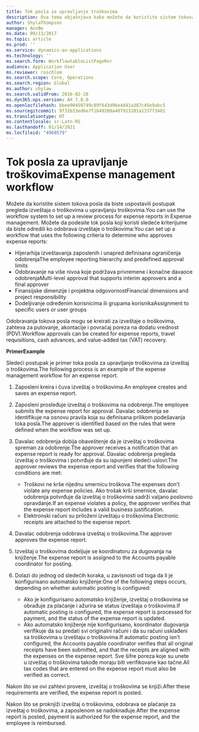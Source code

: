```yaml
---
title: Tok posla za upravljanje troškovima
description: Ova tema objašnjava kako možete da koristite sistem tokova posla u usluzi Microsoft Dynamics 365 Finance, da biste uspostavili postupak pregleda izveštaja o troškovima u upravljanju troškovima.
author: ShylaThompson
manager: AnnBe
ms.date: 09/13/2017
ms.topic: article
ms.prod: ''
ms.service: dynamics-ax-applications
ms.technology: ''
ms.search.form: WorkflowtableListPageRnr
audience: Application User
ms.reviewer: roschlom
ms.search.scope: Core, Operations
ms.search.region: Global
ms.author: shylaw
ms.search.validFrom: 2016-02-28
ms.dyn365.ops.version: AX 7.0.0
ms.openlocfilehash: bbee90450749c89f643d96e4d41a387c45e9abc5
ms.sourcegitcommit: 9f31b33ed6e7f1b49200a407913201a1337f3401
ms.translationtype: HT
ms.contentlocale: sr-Latn-RS
ms.lasthandoff: 01/14/2021
ms.locfileid: "4960579"
---
```

# <a name="expense-management-workflow"></a><span data-ttu-id="ba186-103">Tok posla za upravljanje troškovima</span><span class="sxs-lookup"><span data-stu-id="ba186-103">Expense management workflow</span></span>

<span data-ttu-id="ba186-104">Možete da koristite sistem tokova posla da biste uspostavili postupak pregleda izveštaja o troškovima u upravljanju troškovima.</span><span class="sxs-lookup"><span data-stu-id="ba186-104">You can use the workflow system to set up a review process for expense reports in Expense management.</span></span> <span data-ttu-id="ba186-105">Možete da podesite tok posla koji koristi sledeće kriterijume da biste odredili ko odobrava izveštaje o troškovima:</span><span class="sxs-lookup"><span data-stu-id="ba186-105">You can set up a workflow that uses the following criteria to determine who approves expense reports:</span></span>

- <span data-ttu-id="ba186-106">Hijerarhija izveštavanja zaposlenih i unapred definisana ograničenja odobrenja</span><span class="sxs-lookup"><span data-stu-id="ba186-106">The employee reporting hierarchy and predefined approval limits</span></span>
- <span data-ttu-id="ba186-107">Odobravanje na više nivoa koje podržava privremene i konačne davaoce odobrenja</span><span class="sxs-lookup"><span data-stu-id="ba186-107">Multi-level approval that supports interim approvers and a final approver</span></span>
- <span data-ttu-id="ba186-108">Finansijske dimenzije i projektna odgovornost</span><span class="sxs-lookup"><span data-stu-id="ba186-108">Financial dimensions and project responsibility</span></span>
- <span data-ttu-id="ba186-109">Dodeljivanje određenim korisnicima ili grupama korisnika</span><span class="sxs-lookup"><span data-stu-id="ba186-109">Assignment to specific users or user groups</span></span>

<span data-ttu-id="ba186-110">Odobravanja tokova posla mogu se kreirati za izveštaje o troškovima, zahteva za putovanje, akontacije i povraćaj poreza na dodatu vrednost (PDV).</span><span class="sxs-lookup"><span data-stu-id="ba186-110">Workflow approvals can be created for expense reports, travel requisitions, cash advances, and value-added tax (VAT) recovery.</span></span>

<span data-ttu-id="ba186-111">**Primer**</span><span class="sxs-lookup"><span data-stu-id="ba186-111">**Example**</span></span>

<span data-ttu-id="ba186-112">Sledeći postupak je primer toka posla za upravljanje troškovima za izveštaj o troškovima.</span><span class="sxs-lookup"><span data-stu-id="ba186-112">The following process is an example of the expense management workflow for an expense report.</span></span>

1. <span data-ttu-id="ba186-113">Zaposleni kreira i čuva izveštaj o troškovima.</span><span class="sxs-lookup"><span data-stu-id="ba186-113">An employee creates and saves an expense report.</span></span>
2. <span data-ttu-id="ba186-114">Zaposleni prosleđuje izveštaj o troškovima na odobrenje.</span><span class="sxs-lookup"><span data-stu-id="ba186-114">The employee submits the expense report for approval.</span></span> <span data-ttu-id="ba186-115">Davalac odobrenja se identifikuje na osnovu pravila koja su definisana prilikom podešavanja toka posla.</span><span class="sxs-lookup"><span data-stu-id="ba186-115">The approver is identified based on the rules that were defined when the workflow was set up.</span></span>
3. <span data-ttu-id="ba186-116">Davalac odobrenja dobija obaveštenje da je izveštaj o troškovima spreman za odobrenje.</span><span class="sxs-lookup"><span data-stu-id="ba186-116">The approver receives a notification that an expense report is ready for approval.</span></span> <span data-ttu-id="ba186-117">Davalac odobrenja pregleda izveštaj o troškovima i potvrđuje da su ispunjeni sledeći uslovi:</span><span class="sxs-lookup"><span data-stu-id="ba186-117">The approver reviews the expense report and verifies that the following conditions are met:</span></span>

    - <span data-ttu-id="ba186-118">Troškovi ne krše nijednu smernicu troškova.</span><span class="sxs-lookup"><span data-stu-id="ba186-118">The expenses don't violate any expense policies.</span></span> <span data-ttu-id="ba186-119">Ako trošak krši smernice, davalac odobrenja potvrđuje da izveštaj o troškovima sadrži valjano poslovno opravdanje.</span><span class="sxs-lookup"><span data-stu-id="ba186-119">If an expense violates a policy, the approver verifies that the expense report includes a valid business justification.</span></span>
    - <span data-ttu-id="ba186-120">Elektronski računi su priloženi izveštaju o troškovima.</span><span class="sxs-lookup"><span data-stu-id="ba186-120">Electronic receipts are attached to the expense report.</span></span>

4. <span data-ttu-id="ba186-121">Davalac odobrenja odobrava izveštaj o troškovima.</span><span class="sxs-lookup"><span data-stu-id="ba186-121">The approver approves the expense report.</span></span>
5. <span data-ttu-id="ba186-122">Izveštaj o troškovima dodeljuje se koordinatoru za dugovanja na knjiženje.</span><span class="sxs-lookup"><span data-stu-id="ba186-122">The expense report is assigned to the Accounts payable coordinator for posting.</span></span>
6. <span data-ttu-id="ba186-123">Dolazi do jednog od sledećih koraka, u zavisnosti od toga da li je konfigurisano automatsko knjiženje:</span><span class="sxs-lookup"><span data-stu-id="ba186-123">One of the following steps occurs, depending on whether automatic posting is configured:</span></span>

    - <span data-ttu-id="ba186-124">Ako je konfigurisano automatsko knjiženje, izveštaj o troškovima se obrađuje za plaćanje i ažurira se status izveštaja o troškovima.</span><span class="sxs-lookup"><span data-stu-id="ba186-124">If automatic posting is configured, the expense report is processed for payment, and the status of the expense report is updated.</span></span>
    - <span data-ttu-id="ba186-125">Ako automatsko knjiženje nije konfigurisano, koordinator dugovanja verifikuje da su predati svi originalni računi i da su računi usklađeni sa troškovima u izveštaju o troškovima.</span><span class="sxs-lookup"><span data-stu-id="ba186-125">If automatic posting isn't configured, the Accounts payable coordinator verifies that all original receipts have been submitted, and that the receipts are aligned with the expenses on the expense report.</span></span> <span data-ttu-id="ba186-126">Sve šifre poreza koje su unete u izveštaj o troškovima takođe moraju biti verifikovane kao tačne.</span><span class="sxs-lookup"><span data-stu-id="ba186-126">All tax codes that are entered on the expense report must also be verified as correct.</span></span>

<span data-ttu-id="ba186-127">Nakon što se ovi zahtevi provere, izveštaj o troškovima se knjiži.</span><span class="sxs-lookup"><span data-stu-id="ba186-127">After these requirements are verified, the expense report is posted.</span></span>

<span data-ttu-id="ba186-128">Nakon što se proknjiži izveštaj o troškovima, odobrava se plaćanje za izveštaj o troškovima, a zaposlenom se nadoknađuje.</span><span class="sxs-lookup"><span data-stu-id="ba186-128">After the expense report is posted, payment is authorized for the expense report, and the employee is reimbursed.</span></span>
